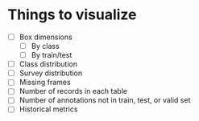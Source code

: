 # Things to visualize
- [ ] Box dimensions
    - [ ] By class
    - [ ] By train/test
- [ ] Class distribution
- [ ] Survey distribution
- [ ] Missing frames
- [ ] Number of records in each table
- [ ] Number of annotations not in train, test, or valid set
- [ ] Historical metrics

